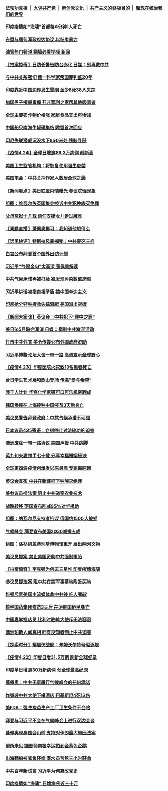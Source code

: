 ####  [法轮功真相](../../../../basic/blob/master/README.md?t=04250802) &nbsp;|&nbsp; [九评共产党](../../../../9ping.md/blob/master/README.md?t=04250802) &nbsp;|&nbsp; [解体党文化](../../../../jtdwh.md/blob/master/README.md?t=04250802)  &nbsp;|&nbsp; [共产主义的终极目的](../../../../gczydzjmd.md/blob/master/README.md?t=04250802) &nbsp;|&nbsp; [魔鬼在统治我们的世界](../../../../mgztzwmdsj.md/blob/master/README.md?t=04250802) 

#### [印度疫情如“海啸”首都每4分钟1人死亡](../pages/nsc418/n12903007.md?t=04250802) 

#### [东盟与缅甸军政府达协议 以结束暴力](../pages/nsc418/n12902982.md?t=04250802) 

#### [油管热门频道 翻墙必看视频 新闻](http://159.65.108.143:81/youtube.html)

#### [【拍案惊奇】日防长警告防台赤化 日媒：别再救中共](../pages/nsc418/n12902456.md?t=04250802) 

#### [与中共关系密切 俄一科学家叛国罪判监20年](../pages/nsc418/n12902838.md?t=04250802) 

#### [印度靠近中国边界发生雪崩 至少8死38人失踪](../pages/nsc418/n12902702.md?t=04250802) 

#### [加国男子摆脱毒瘾 开非营利之家帮其他吸毒者](../pages/nsc418/n12902578.md?t=04250802) 

#### [全球主要农作物价格涨 家庭食品支出将增加](../pages/nsc418/n12902719.md?t=04250802) 

#### [中国船只南海牛轭礁集结 欧盟首次回应](../pages/nsc418/n12902666.md?t=04250802) 

#### [印尼失联潜舰沉没水下850米处 残骸寻获](../pages/nsc418/n12902454.md?t=04250802) 

#### [【疫情4.24】全球日增逾89.3万病例 创新高](../pages/nsc418/n12902304.md?t=04250802) 

#### [美国卫生监管机构：将恢复使用强生疫苗](../pages/nsc418/n12902155.md?t=04250802) 

#### [美国笔会：中共关押作家人数居全球之最](../pages/nsc418/n12901918.md?t=04250802) 

#### [【新闻看点】美日联盟内情曝光 参议院怪现象](../pages/nsc418/n12901170.md?t=04250802) 

#### [组图：维吾尔族英国集会控诉中共犯种族灭绝罪](../pages/nsc418/n12900319.md?t=04250802) 

#### [父母冤狱十几载 信仰支撑女儿走过魔难](../pages/nsc418/n12901431.md?t=04250802) 

#### [【秦鹏直播】蓬佩奥揭习：我知道他想什么](../pages/nsc418/n12901540.md?t=04250802) 

#### [【远见快评】特斯拉风暴揭秘：中共要这三样](../pages/nsc418/n12901519.md?t=04250802) 

#### [白宫公布拜登首个国外出访计划](../pages/nsc418/n12901227.md?t=04250802) 

#### [习近平“气候金句”太高深 蓬佩奥解读](../pages/nsc418/n12900990.md?t=04250802) 

#### [中共气候承诺再被打脸 被发现污染数值造假](../pages/nsc418/n12900385.md?t=04250802) 

#### [习近平讲话被指自相矛盾 搞中国单边主义](../pages/nsc418/n12900904.md?t=04250802) 

#### [印尼抢分夺秒搜救失踪潜艇 美国派出空援](../pages/nsc418/n12900758.md?t=04250802) 

#### [【新闻大家谈】英议会：中共犯下“罪中之罪”](../pages/nsc418/n12900584.md?t=04250802) 

#### [美日法5月联合军演 日媒：牵制中共海洋活动](../pages/nsc418/n12900369.md?t=04250802) 

#### [打击中共外宣 美令传媒公布外国政府资助](../pages/nsc418/n12900339.md?t=04250802) 

#### [习近平博鳌论坛大谈一带一路 高调宣示全球野心](../pages/nsc418/n12900286.md?t=04250802) 

#### [【疫情4.23】印度医院火灾致13名患者死亡](../pages/nsc418/n12900106.md?t=04250802) 

#### [台日学生艺术展和歌山登场 传递“爱与希望”](../pages/nsc418/n12900039.md?t=04250802) 

#### [涉千人计划 华裔化学家窃可口可乐机密罪成](../pages/nsc418/n12899797.md?t=04250802) 

#### [韩国侨民在上海接种中国疫苗3天后身亡](../pages/nsc418/n12899729.md?t=04250802) 

#### [美议员警告拜登政府：中共气候承诺不可信](../pages/nsc418/n12899435.md?t=04250802) 

#### [日本议员425寄语：立刻停止对法轮功的迫害](../pages/nsc418/n12899239.md?t=04250802) 

#### [澳洲废除一带一路协议 美国声援 中共跳脚](../pages/nsc418/n12898768.md?t=04250802) 

#### [英九旬夫妻携手七十载 分享幸福婚姻秘诀](../pages/nsc418/n12897497.md?t=04250802) 

#### [全球第四波疫情创爆发以来最高 专家揭原因](../pages/nsc418/n12898717.md?t=04250802) 

#### [英议会宣布 中共在新疆犯下种族灭绝罪](../pages/nsc418/n12898674.md?t=04250802) 

#### [美参议员推法案 阻止中共盗窃农业技术](../pages/nsc418/n12898496.md?t=04250802) 

#### [战略转移 英国宣布削减95%对华援助](../pages/nsc418/n12898513.md?t=04250802) 

#### [组图：纳瓦尔尼支持者抗议 俄国约1500人被抓](../pages/nsc418/n12897268.md?t=04250802) 

#### [气候峰会 拜登宣布美国2030减排五成](../pages/nsc418/n12898452.md?t=04250802) 

#### [组图：洛杉矶盖蒂别墅博物馆重开 展出两河文物](../pages/nsc418/n12897709.md?t=04250802) 

#### [美议员提案 禁止美国资助中共强制堕胎](../pages/nsc418/n12898274.md?t=04250802) 

#### [【拍案惊奇】李克强为何去三星堆 印度疫情海啸](../pages/nsc418/n12896929.md?t=04250802) 

#### [参议员提法案 阻中共在美军事基地附近买地](../pages/nsc418/n12898000.md?t=04250802) 

#### [科顿斥责美国主流媒体拿中共钱 吃人嘴软](../pages/nsc418/n12898127.md?t=04250802) 

#### [接种国药集团疫苗3天后 在沪韩国侨民身亡](../pages/nsc418/n12897938.md?t=04250802) 

#### [中国妻掌掴店员 比利时驻韩大使斥无法容忍](../pages/nsc418/n12897658.md?t=04250802) 

#### [澳洲珀斯人闻真相 吁有良知者制止中共迫害](../pages/nsc418/n12895912.md?t=04250802) 

#### [【探索时分】蝙蝠侠战舰：朱姆沃尔特号驱逐舰](../pages/nsc418/n12895852.md?t=04250802) 

#### [【疫情4.22】印度日增31.5万例 刷新全球纪录](../pages/nsc418/n12897550.md?t=04250802) 

#### [印度单日增逾30万新病例 创全球最高纪录](../pages/nsc418/n12897526.md?t=04250802) 

#### [蓬佩奥：中共无意履行气候峰会的任何承诺](../pages/nsc418/n12897029.md?t=04250802) 

#### [炸弹袭中共大使下榻酒店 巴基斯坦4死12伤](../pages/nsc418/n12896833.md?t=04250802) 

#### [美FDA：强生疫苗生产工厂卫生条件不合格](../pages/nsc418/n12896740.md?t=04250802) 

#### [拜登与习近平不会在气候峰会上进行双边会谈](../pages/nsc418/n12896403.md?t=04250802) 

#### [蓬佩奥现身国会山前 支持对伊朗最大施压法案](../pages/nsc418/n12896277.md?t=04250802) 

#### [前所未见 摄影师南极幸运拍到金黄色企鹅](../pages/nsc418/n12894837.md?t=04250802) 

#### [出海翻船被鲨鱼环绕 潜水员苦熬三小时获救](../pages/nsc418/n12894177.md?t=04250802) 

#### [中共百年新谎言 习近平为何篡改党史](../pages/nsc418/n12895950.md?t=04250802) 

#### [印度疫情如“海啸” 日增病例近三十万](../pages/nsc418/n12895949.md?t=04250802) 

<img src='http://gfw-breaker.win/goodnews/indexes/nsc418.md' width='0px' height='0px'/>
